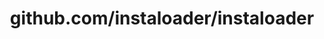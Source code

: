 ---
layout: post
title: github.com/instaloader/instaloader
categories: link
tags: [انگلیسی, گیت‌هاب, برنامه‌نویسی]
---